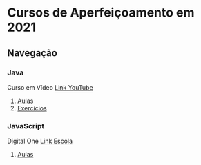 # Cursos de Aperfeiçoamento em 2021

## Navegação

### Java
Curso em Vídeo
[Link YouTube](https://youtube.com/playlist?list=PLHz_AreHm4dkI2ZdjTwZA4mPMxWTfNSpR)
1. [Aulas](/Java/CursoEmVideo/Aulas)
2. [Exercícios](/Java/CursoEmVideo/Tarefas)

### JavaScript
Digital One
[Link Escola](https://digitalinnovation.one/)
1. [Aulas](/JavaScript/DigitalOneJavaScript)
